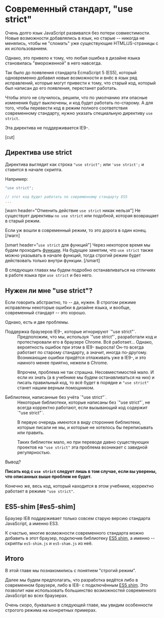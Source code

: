 # Современный стандарт, "use strict"

Очень долго язык JavaScript развивался без потери совместимости. Новые возможности добавлялись в язык, но старые -- никогда не менялись, чтобы не "сломать" уже существующие HTML/JS-страницы с их использованием.

Однако, это привело к тому, что любая ошибка в дизайне языка становилась "вмороженной" в него навсегда. 

Так было до появления стандарта EcmaScript 5 (ES5), который одновременно добавил новые возможности и внёс в язык ряд исправлений, которые могут привести к тому, что старый код, который был написан до его появления, перестанет работать.

Чтобы этого не случилось, решили, что по умолчанию эти опасные изменения будут выключены, и код будет работать по-старому. А для того, чтобы перевести код в режим полного соответствия современному стандарту, нужно указать специальную директиву `use strict`. 

Эта директива не поддерживается IE9-.

[cut]

## Директива use strict

Директива выглядит как строка `"use strict";` или `'use strict';` и ставится в начале скрипта.

Например:

```js
"use strict";

// этот код будет работать по современному стандарту ES5
...
```

[warn header="Отменить действие `use strict` никак нельзя"]
Не существует директивы `no use strict` или подобной, которая возвращает в старый режим. 

Если уж вошли в современный режим, то это дорога в один конец.
[/warn]

[smart header="`use strict` для функций"]
Через некоторое время мы будем проходить [функции](/function-basics). На будущее заметим, что `use strict` также можно указывать в начале функций, тогда строгий режим будет действовать только внутри функции.
[/smart]

В следующих главах мы будем подробно останавливаться на отличиях в работе языка при `use strict` и без него.

## Нужен ли мне "use strict"?

Если говорить абстрактно, то -- да, нужен. В строгом режиме исправлены некоторые ошибки в дизайне языка, и вообще, современный стандарт -- это хорошо.

Однако, есть и две проблемы.

<dl>
<dt>Поддержка браузеров IE9-, которые игнорируют `"use strict"`.</dt>
<dd>Предположим, что мы, используя `"use strict"`, разработали код и протестировали его в браузере Chrome. Всё работает... Однако, вероятность ошибок при этом в IE9- выросла! Он-то всегда работает по старому стандарту, а значит, иногда по-другому. Возникающие ошибки придётся отлаживать уже в IE9-, и это намного менее приятно, нежели в Chrome. 

Впрочем, проблема не так страшна. Несовместимостей мало. И если их знать (а в учебнике мы будем останавливаться на них) и писать правильный код, то всё будет в порядке и `"use strict"` станет нашим верным помощником. 
</dd>
<dt>Библиотеки, написанные без учёта `"use strict"`.</dt>
<dd>Некоторые библиотеки, которые написаны без `"use strict"`, не всегда корректно работают, если вызывающий код содержит `"use strict"`.

В первую очередь имеются в виду сторонние библиотеки, которые писали не мы, и которые не хотелось бы переписывать или править.

Таких библиотек мало, но при переводе давно существующих проектов на `"use strict"` эта проблема возникает с завидной регулярностью.
</dd>
</dl>

Вывод? 

**Писать код с `use strict` следует лишь в том случае, если вы уверены, что описанных выше проблем не будет.**

Конечно же, весь код, который находится в этом учебнике, корректно работает в режиме `"use strict"`.

## ES5-shim [#es5-shim]

Браузер IE8 поддерживает только совсем старую версию стандарта JavaScript, а именно ES3. 

К счастью, многие возможности современного стандарта можно добавить в этот браузер, подключив библиотеку [ES5 shim](https://github.com/es-shims/es5-shim), а именно -- скрипты `es5-shim.js` и `es5-sham.js` из неё.

## Итого

В этой главе мы познакомились с понятием "строгий режим".

Далее мы будем предполагать, что разработка ведётся либо в современном браузере, либо в IE8- с подключённым [ES5 shim](https://github.com/es-shims/es5-shim). Это позволит нам использовать большинство возможностей современного JavaScript во всех браузерах.

Очень скоро, буквально в следующей главе, мы увидим особенности строгого режима на конкретных примерах.

